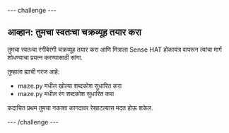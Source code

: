 \--- challenge \---

## आव्हान: तुमचा स्वतःचा चक्रव्यूह तयार करा

तुमचा स्वतःचा रंगीबेरंगी चक्रव्यूह तयार करा आणि मित्राला Sense HAT होकायंत्र वापरून त्यांचा मार्ग शोधण्याचा प्रयत्न करण्यासाठी सांगा.

तुम्हाला ह्याची गरज आहे:

+ maze.py मधील खोल्या शब्दकोश सुधारित करा
+ maze.py मधील रंग शब्दकोश सुधारित करा

कदाचित प्रथम तुमचा नकाशा कागदावर रेखाटल्यास मदत होऊ शकेल.

\--- /challenge \---